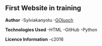 ## First Website in training

**Author**
-Sylviakanyotu 
-[GOluoch](https://github.com/GOluoch) 

**Technologies Used**
-HTML
-GitHub
-Python

**Licence Information**
-c2016